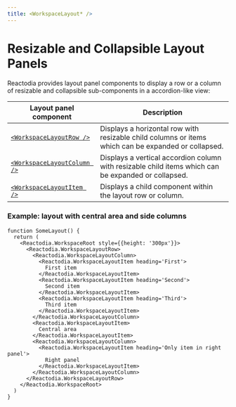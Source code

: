 ```yaml
---
title: <WorkspaceLayout* />
---
```


# Resizable and Collapsible Layout Panels

Reactodia provides layout panel components to display a row or a column of resizable and collapsible sub-components in a accordion-like view:

| Layout panel component | Description |
|------------------------|-------------|
| [`<WorkspaceLayoutRow />`](/docs/api/workspace/functions/WorkspaceLayoutRow) | Displays a horizontal row with resizable child columns or items which can be expanded or collapsed. |
| [`<WorkspaceLayoutColumn />`](/docs/api/workspace/functions/WorkspaceLayoutColumn) | Displays a vertical accordion column with resizable child items which can be expanded or collapsed. |
| [`<WorkspaceLayoutItem />`](/docs/api/workspace/functions/WorkspaceLayoutItem) | Displays a child component within the layout row or column. |

### Example: layout with central area and side columns

```tsx live
function SomeLayout() {
  return (
    <Reactodia.WorkspaceRoot style={{height: '300px'}}>
      <Reactodia.WorkspaceLayoutRow>
        <Reactodia.WorkspaceLayoutColumn>
          <Reactodia.WorkspaceLayoutItem heading='First'>
            First item
          </Reactodia.WorkspaceLayoutItem>
          <Reactodia.WorkspaceLayoutItem heading='Second'>
            Second item
          </Reactodia.WorkspaceLayoutItem>
          <Reactodia.WorkspaceLayoutItem heading='Third'>
            Third item
          </Reactodia.WorkspaceLayoutItem>
        </Reactodia.WorkspaceLayoutColumn>
        <Reactodia.WorkspaceLayoutItem>
          Central area
        </Reactodia.WorkspaceLayoutItem>
        <Reactodia.WorkspaceLayoutColumn>
          <Reactodia.WorkspaceLayoutItem heading='Only item in right panel'>
            Right panel
          </Reactodia.WorkspaceLayoutItem>
        </Reactodia.WorkspaceLayoutColumn>
      </Reactodia.WorkspaceLayoutRow>
    </Reactodia.WorkspaceRoot>
  )
}
```

